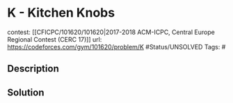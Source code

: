 # K - Kitchen Knobs

contest: [[CFICPC/101620/101620|2017-2018 ACM-ICPC, Central Europe Regional Contest (CERC 17)]]
url: https://codeforces.com/gym/101620/problem/K
#Status/UNSOLVED
Tags: #

## Description

## Solution


